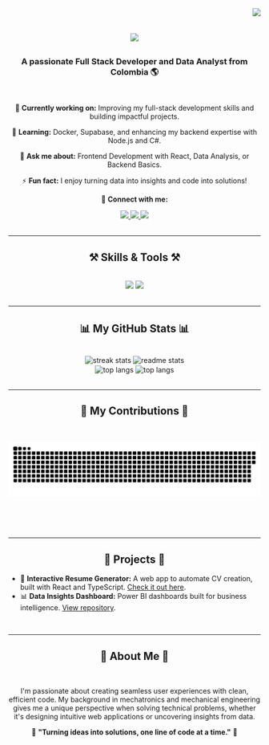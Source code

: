 <img align="right" src="https://visitor-badge.laobi.icu/badge?page_id=JaimeIngenia.JaimeIngenia" />

<h1 align="center">
    <img src="https://readme-typing-svg.herokuapp.com/?font=Righteous&size=35&center=true&vCenter=true&width=500&height=70&duration=4000&lines=Hi+There!+👋;+I'm+Jaime+Moncayo!;" />
</h1>

<h3 align="center">A passionate Full Stack Developer and Data Analyst from Colombia 🌎</h3>

<br/>

<div align="center">
 
 🔭 **Currently working on:** Improving my full-stack development skills and building impactful projects.

🌱 **Learning:** Docker, Supabase, and enhancing my backend expertise with Node.js and C#.

💬 **Ask me about:** Frontend Development with React, Data Analysis, or Backend Basics.

⚡ **Fun fact:** I enjoy turning data into insights and code into solutions!

📧 **Connect with me:**

<div align="center"> 
  <a href="mailto:jamoncayop@unal.edu.co">
    <img src="https://img.shields.io/badge/Gmail-333333?style=for-the-badge&logo=gmail&logoColor=red" />
  </a>
  <a href="https://www.linkedin.com/in/jaimemoncayo-data-engineer/" target="_blank">
    <img src="https://img.shields.io/badge/LinkedIn-0077B5?style=for-the-badge&logo=linkedin&logoColor=white" target="_blank" />
  </a>
  <a href="https://unrivaled-cupcake-dfc9de.netlify.app" target="_blank">
     <img src="https://img.shields.io/badge/Portfolio-FF5722?style=for-the-badge&logo=todoist&logoColor=white" target="_blank" /> <!-- sqlite, safari, google-chrome are other good icon options -->
  </a>
</div>

</div>
 
<br/>
<hr/>

<h2 align="center">⚒️ Skills & Tools ⚒️</h2>
<br/>
<div align="center">
    <img src="https://skillicons.dev/icons?i=react,redux,typescript,javascript,html,css,bootstrap,tailwind,git,github,nodejs,python,mysql,postgresql,azure" />
    <img src="https://skillicons.dev/icons?i=powerbi,vscode,figma,java,sql" />
</div>

<br/>
<hr/>

<!-- <div align="center">
  <h2>📊 My GitHub Stats 📊</h2>
  <br>
  <img width=390 src="https://streak-stats.demolab.com?user=JaimeIngenia&count_private=true&theme=react&border_radius=10" alt="streak stats"/>
  <img width=390 src="https://github-readme-stats.vercel.app/api?username=JaimeIngenia&count_private=true&show_icons=true&theme=react&rank_icon=github&border_radius=10" alt="readme stats" />
  <br/>
  <img width=325 align="center" src="https://github-readme-stats.vercel.app/api/top-langs/?username=JaimeIngenia&hide=HTML&langs_count=8&layout=compact&theme=react&border_radius=10" alt="top langs" />
</div> -->

<div align="center">
  <h2>📊 My GitHub Stats 📊</h2>
  <br>
  <img width=390 src="https://streak-stats.demolab.com?user=JaimeIngenia&count_private=true&theme=react&border_radius=10" alt="streak stats"/>
  <img width=390 src="https://github-readme-stats.vercel.app/api?username=JaimeIngenia&count_private=true&show_icons=true&theme=react&rank_icon=github&border_radius=10" alt="readme stats" />
  <br/>
  <!-- <img width=325 align="center" src="https://github-readme-stats.vercel.app/api/top-langs/?username=JaimeIngenia&layout=compact&theme=react&border_radius=10&hide=jupyter%20notebook,css,makefile&langs_count=8&exclude_repo=your-excluded-repo" alt="top langs" /> -->
  <img width=325 align="center" src="https://github-readme-stats.vercel.app/api/top-langs/?username=JaimeIngenia&hide=assembly&layout=compact&theme=react&border_radius=10&langs_count=8" alt="top langs" />

  <img width=325 align="center" src="https://github-readme-stats-salesp07.vercel.app/api/top-langs/?username=salesp07&hide=HTML&langs_count=8&layout=compact&theme=react&border_radius=10&size_weight=0.5&count_weight=0.5&exclude_repo=github-readme-stats" alt="top langs" />
</div>

<br/>
<hr/>

<div align="center">
  <h2>🐍 My Contributions 🐍</h2>
  <br>

![Snake animation](https://github.com/JaimeIngenia/JaimeIngenia/blob/output/github-contribution-grid-snake-dark.svg)

<br/><br/><br/>

</div>

<!-- <div align="center">
  <h2>🐍 My Contributions 🐍</h2>
  <br>

  <picture>
    <source
      media="(prefers-color-scheme: dark)"
      srcset="https://github.com/JaimeIngenia/JaimeIngenia/blob/output/github-contribution-grid-snake-dark.svg"
    />
    <source
      media="(prefers-color-scheme: light)"
      srcset="https://github.com/JaimeIngenia/JaimeIngenia/blob/output/github-contribution-grid-snake-light.svg"
    />
    <img
      alt="github contribution grid snake animation"
      src="https://github.com/JaimeIngenia/JaimeIngenia/blob/output/github-contribution-grid-snake.svg"
    />
  </picture>

<br/><br/><br/>

</div> -->

<!-- <div align="center">
  <h2>🐍 My Contributions 🐍</h2>
  <br>
  <img alt="snake eating my contributions" src="https://raw.githubusercontent.com/salesp07/salesp07/output/github-contribution-grid-snake.svg" />

<br/><br/><br/>

</div> -->

<!-- <div align="center">
  <h2>🐍 My Contributions 🐍</h2>
  <br>
  <picture>
    <source
      media="(prefers-color-scheme: dark)"
      srcset="https://raw.githubusercontent.com/JaimeIngenia/JaimeIngenia/main/dist/github-contribution-grid-snake-dark.svg"
    />
    <source
      media="(prefers-color-scheme: light)"
      srcset="https://raw.githubusercontent.com/JaimeIngenia/JaimeIngenia/main/dist/github-contribution-grid-snake.svg"
    />
    <img
      alt="github contribution grid snake animation"
      src="https://raw.githubusercontent.com/JaimeIngenia/JaimeIngenia/main/dist/github-contribution-grid-snake.svg"
    />
  </picture>
  <br/><br/><br/>
</div> -->

<hr/>

<h2 align="center">🚀 Projects 🚀</h2>
<ul>
  <li>🌟 <strong>Interactive Resume Generator:</strong> A web app to automate CV creation, built with React and TypeScript. <a href="https://github.com/jaime-moncayo/resume-generator">Check it out here</a>.</li>
  <li>📊 <strong>Data Insights Dashboard:</strong> Power BI dashboards built for business intelligence. <a href="https://github.com/jaime-moncayo/data-insights">View repository</a>.</li>
</ul>

<br/>
<hr/>

<h2 align="center">🌟 About Me 🌟</h2>
<br/>
<p align="center">
    I'm passionate about creating seamless user experiences with clean, efficient code. My background in mechatronics and mechanical engineering gives me a unique perspective when solving technical problems, whether it's designing intuitive web applications or uncovering insights from data.
</p>

<div align="center">
  🌟 <strong>"Turning ideas into solutions, one line of code at a time."</strong> 🌟
</div>

<br/><br/>

<br/>
